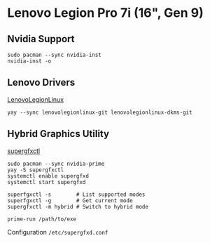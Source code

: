 # Lenovo Legion Pro 7i (16", Gen 9)

## Nvidia Support

```shell
sudo pacman --sync nvidia-inst
nvidia-inst -o
```

## Lenovo Drivers

[LenovoLegionLinux](https://github.com/johnfanv2/LenovoLegionLinux)

```shell
yay --sync lenovolegionlinux-git lenovolegionlinux-dkms-git
```


## Hybrid Graphics Utility

[supergfxctl](https://wiki.archlinux.org/title/Supergfxctl)

```shell
sudo pacman --sync nvidia-prime
yay -S supergfxctl
systemctl enable supergfxd
systemctl start supergfxd

superfgxctl -s        # List supported modes
superfgxctl -g        # Get current mode
supergfxctl -m hybrid # Switch to hybrid mode

prime-run /path/to/exe

```

Configuration `/etc/supergfxd.conf`
